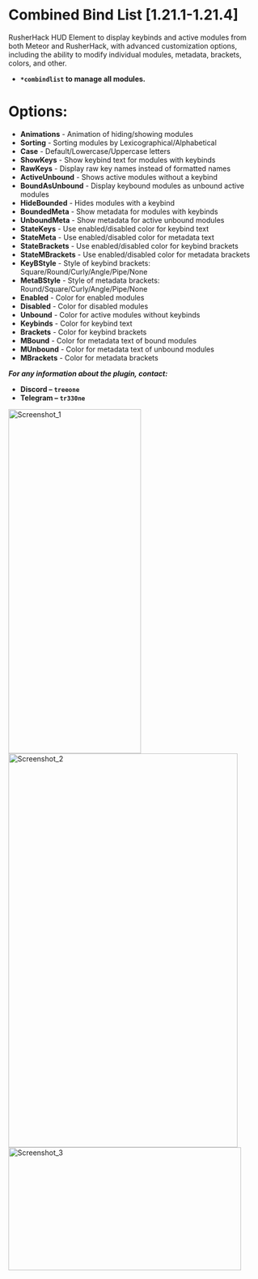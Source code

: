 # Combined Bind List [1.21.1-1.21.4]

RusherHack HUD Element to display keybinds and active modules from both Meteor and RusherHack, with advanced customization options, including the ability to modify individual modules, metadata, brackets, colors, and other.

- **```*combindlist``` to manage all modules.**

# Options:
- **Animations** - Animation of hiding/showing modules
- **Sorting** - Sorting modules by Lexicographical/Alphabetical
- **Case** - Default/Lowercase/Uppercase letters
- **ShowKeys** - Show keybind text for modules with keybinds
- **RawKeys** - Display raw key names instead of formatted names
- **ActiveUnbound** - Shows active modules without a keybind
- **BoundAsUnbound** - Display keybound modules as unbound active modules
- **HideBounded** - Hides modules with a keybind
- **BoundedMeta** - Show metadata for modules with keybinds
- **UnboundMeta** - Show metadata for active unbound modules
- **StateKeys** - Use enabled/disabled color for keybind text
- **StateMeta** - Use enabled/disabled color for metadata text
- **StateBrackets** - Use enabled/disabled color for keybind brackets
- **StateMBrackets** - Use enabled/disabled color for metadata brackets
- **KeyBStyle** - Style of keybind brackets: Square/Round/Curly/Angle/Pipe/None
- **MetaBStyle** - Style of metadata brackets: Round/Square/Curly/Angle/Pipe/None
- **Enabled** - Color for enabled modules
- **Disabled** - Color for disabled modules
- **Unbound** - Color for active modules without keybinds
- **Keybinds** - Color for keybind text
- **Brackets** - Color for keybind brackets
- **MBound** - Color for metadata text of bound modules
- **MUnbound** - Color for metadata text of unbound modules
- **MBrackets** - Color for metadata brackets

***For any information about the plugin, contact:***
- **Discord – ```treeone```**
- **Telegram – ```tr330ne```**

<img width="262" height="680" alt="Screenshot_1" src="https://github.com/user-attachments/assets/fafcfb24-67e0-4ed8-832b-25bcf4a66d9b" />
<img width="453" height="778" alt="Screenshot_2" src="https://github.com/user-attachments/assets/a6b6a49c-cb4f-460b-b025-7efffd3e5960" />
<img width="460" height="243" alt="Screenshot_3" src="https://github.com/user-attachments/assets/d696f867-cb1e-4477-8d17-40834fcea5fc" />
